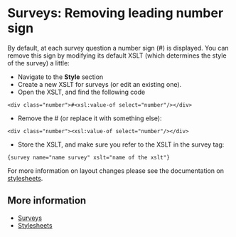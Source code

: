 # Surveys: Removing leading number sign

By default, at each survey question a number sign (\#) is displayed. You
can remove this sign by modifying its default XSLT (which determines the 
style of the survey) a little:

* Navigate to the **Style** section
* Create a new XSLT for surveys (or edit an existing one).
* Open the XSLT, and find the following code

`<div class="number">#<xsl:value-of select="number"/></div>`

* Remove the \# (or replace it with something else):

`<div class="number"><xsl:value-of select="number"/></div>`

* Store the XSLT, and make sure you refer to the XSLT in the survey tag:

`{survey name="name survey" xslt="name of the xslt"}`

For more information on layout changes please see the documentation on 
[stylesheets](./stylesheets.md).

## More information

* [Surveys](./Surveys)
* [Stylesheets](./stylesheets.md)
